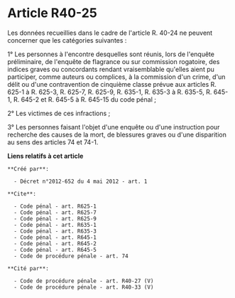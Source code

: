 # Article R40-25

Les données recueillies dans le cadre de l'article R. 40-24 ne peuvent concerner que les catégories suivantes : 

1° Les personnes à l'encontre desquelles sont réunis, lors de l'enquête préliminaire, de l'enquête de flagrance ou sur
commission rogatoire, des indices graves ou concordants rendant vraisemblable qu'elles aient pu participer, comme auteurs ou
complices, à la commission d'un crime, d'un délit ou d'une contravention de cinquième classe prévue aux articles R. 625-1 à
R. 625-3, R. 625-7, R. 625-9, R. 635-1, R. 635-3 à R. 635-5, 
R. 645-1, R. 645-2 et R. 645-5 à R. 645-15 du code pénal ; 

2° Les victimes de ces infractions ; 

3° Les personnes faisant l'objet d'une enquête ou d'une instruction pour recherche des causes de la mort, de blessures graves
ou d'une disparition au sens des articles 74 et 74-1.

**Liens relatifs à cet article**

	**Créé par**:

	  - Décret n°2012-652 du 4 mai 2012 - art. 1

	**Cite**:

	  - Code pénal - art. R625-1
	  - Code pénal - art. R625-7
	  - Code pénal - art. R625-9
	  - Code pénal - art. R635-1
	  - Code pénal - art. R635-3
	  - Code pénal - art. R645-1
	  - Code pénal - art. R645-2
	  - Code pénal - art. R645-5
	  - Code de procédure pénale - art. 74

	**Cité par**:

	  - Code de procédure pénale - art. R40-27 (V)
	  - Code de procédure pénale - art. R40-33 (V)
